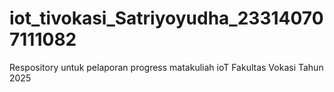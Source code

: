 # iot_tivokasi_Satriyoyudha_233140707111082
Respository untuk pelaporan progress matakuliah ioT Fakultas Vokasi Tahun 2025

